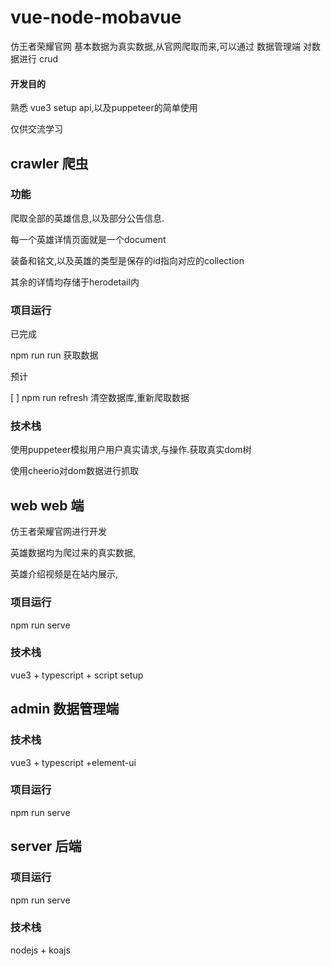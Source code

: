 # vue-node-mobavue

仿王者荣耀官网
基本数据为真实数据,从官网爬取而来,可以通过 数据管理端 对数据进行 crud

#### 开发目的

 熟悉 vue3 setup api,以及puppeteer的简单使用

仅供交流学习



## crawler 爬虫

### 功能

爬取全部的英雄信息,以及部分公告信息.

每一个英雄详情页面就是一个document

装备和铭文,以及英雄的类型是保存的id指向对应的collection

其余的详情均存储于herodetail内

### 项目运行

已完成

npm run run  获取数据

预计

[  ] npm run refresh 清空数据库,重新爬取数据

### 技术栈

使用puppeteer模拟用户用户真实请求,与操作.获取真实dom树

使用cheerio对dom数据进行抓取

## web web 端

仿王者荣耀官网进行开发

英雄数据均为爬过来的真实数据,

英雄介绍视频是在站内展示,

### 项目运行

npm run serve

### 技术栈

vue3 + typescript + script setup



## admin 数据管理端

### 技术栈

vue3 + typescript +element-ui

### 项目运行

npm run serve

## server 后端

### 项目运行

npm run serve

### 技术栈

nodejs + koajs

